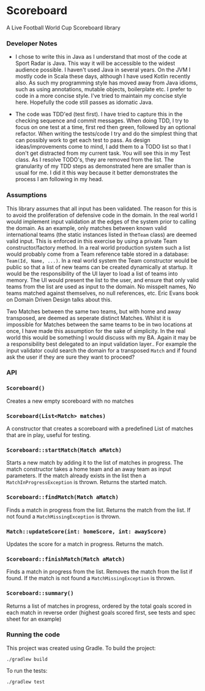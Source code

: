 # Scoreboard

A Live Football World Cup Scoreboard library

### Developer Notes

- I chose to write this in Java as I understand that most of the code at Sport Radar is Java.  This way it will be accessible to the widest audience possible. I haven't used Java in several years. On the JVM I mostly code in Scala these days, although I have used Kotlin recently also. As such my programming style has moved away from Java idioms, such as using annotations, mutable objects, boilerplate etc. I prefer to code in a more concise style. I've tried to maintain my concise style here. Hopefully the code still passes as idomatic Java.


- The code was TDD'ed (test first). I have tried to capture this in the checking sequence and commit messages. When doing TDD, I try to focus on one test at a time, first red then green, followed by an optional refactor. When writing the tests/code I try and do the simplest thing that can possibly work to get each test to pass. As design ideas/improvements come to mind, I add them to a TODO list so that I don't get distracted from my current task. You will see this in my Test class. As I resolve TODO's, they are removed from the list. The granularity of my TDD steps as demonstrated here are smaller than is usual for me. I did it this way because it better demonstrates the process I am following in my head. 


 
### Assumptions

This library assumes that all input has been validated. The reason for this is to avoid the proliferation of defensive code in the domain. In the real world I would implement input validation at the edges of the system prior to calling the domain. As an example, only matches between known valid international teams (the static instances listed in the`Team` class) are deemed valid input. This is enforced in this exercise by using a private Team constructor/factory method. In a real world production system such a list would probably come from a Team reference table stored in a database: `Team(Id, Name, ...)`. In a real world system the Team constructor would be public so that a list of new teams can be created dynamically at startup. It would be the responsibility of the UI layer to load a list of teams into memory. The UI would present the list to the user, and ensure that only valid teams from the list are used as input to the domain. No misspelt names, No teams matched against themselves, no null references, etc. Eric Evans book on Domain Driven Design talks about this.


Two Matches between the same two teams, but with home and away transposed, are deemed as seperate distinct Matches. Whilst it is impossible for Matches between the same teams to be in two locations at once, I have made this assumption for the sake of simplicity. In the real world this would be something I would discuss with my BA. Again it may be a responsibility best delegated to an input validation layer.. For example the input validator could search the domain for a transposed `Match` and if found ask the user if they are sure they want to proceed?

### API
 
### `Scoreboard()`
Creates a new empty scoreboard with no matches

### `Scoreboard(List<Match> matches)`
A constructor that creates a scoreboard with a predefined List of matches that are in play, useful for testing.

### `Scoreboard::startMatch(Match aMatch)`
Starts a new match by adding it to the list of matches in progress. The match constructor takes a home team and an away team as input parameters. If the match already exists in the list then a `MatchInProgressException` is thrown. Returns the started match.

### `Scoreboard::findMatch(Match aMatch)`
Finds a match in progress from the list. Returns the match from the list. If not found a `MatchMissingException` is thrown.

### `Match::updateScore(int: homeScore, int: awayScore)`
Updates the score for a match in progress. Returns the match.

### `Scoreboard::finishMatch(Match aMatch)`  
Finds a match in progress from the list. Removes the match from the list if found. If the match is not found a `MatchMissingException` is thrown.

###  `Scoreboard::summary()` 
Returns a list of matches in progress, ordered by the total goals scored in each match in reverse order (highest goals scored first, see tests and spec sheet for an example)


### Running the code

This project was created using Gradle. To build the project:
```shell
./gradlew build
```

To run the tests:
```shell
./gradlew test
```





